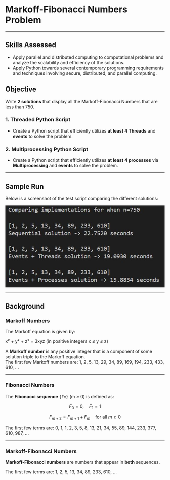 # Markoff-Fibonacci Numbers Problem

---

## Skills Assessed
- Apply parallel and distributed computing to computational problems and analyze the scalability and efficiency of the solutions.
- Apply Python towards several contemporary programming requirements and techniques involving secure, distributed, and parallel computing.

## Objective
Write **2 solutions** that display all the Markoff-Fibonacci Numbers that are less than 750.

### 1. Threaded Python Script
- Create a Python script that efficiently utilizes **at least 4 Threads** and **events** to solve the problem.

### 2. Multiprocessing Python Script
- Create a Python script that efficiently utilizes **at least 4 processes** via **Multiprocessing** and **events** to solve the problem.

---

## Sample Run

Below is a screenshot of the test script comparing the different solutions:

![Sample Run](img/sample_run.JPG)

---

## Background

### Markoff Numbers
The Markoff equation is given by:

x² + y² + z² = 3xyz (in positive integers x ≤ y ≤ z)

A **Markoff number** is any positive integer that is a component of some solution triple to the Markoff equation.  
The first few Markoff numbers are: 1, 2, 5, 13, 29, 34, 89, 169, 194, 233, 433, 610, ...

---

### Fibonacci Numbers
The **Fibonacci sequence** `{Fm}` (m ≥ 0) is defined as:

$$
F_0 = 0, \quad F_1 = 1
$$

$$
F_{m+2} = F_{m+1} + F_m \quad \text{for all } m \geq 0
$$

The first few terms are: 0, 1, 1, 2, 3, 5, 8, 13, 21, 34, 55, 89, 144, 233, 377, 610, 987, ...

---

### Markoff-Fibonacci Numbers
**Markoff-Fibonacci numbers** are numbers that appear in **both** sequences.  

The first few terms are: 1, 2, 5, 13, 34, 89, 233, 610, ...

